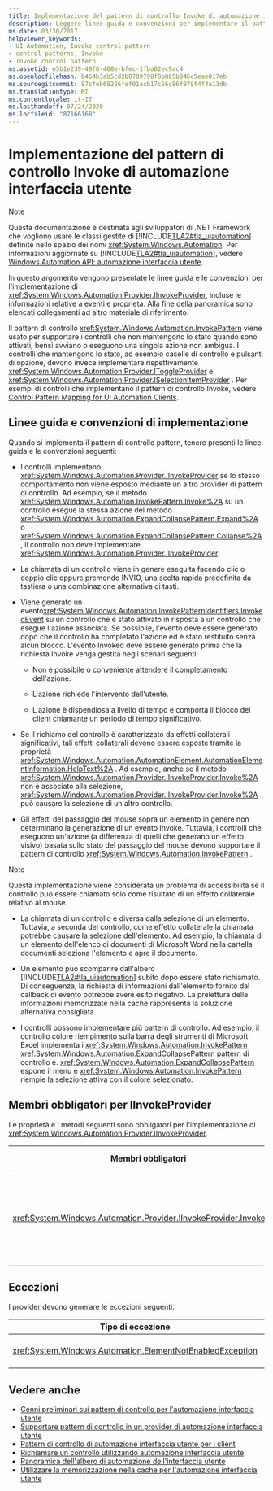 ```yaml
---
title: Implementazione del pattern di controllo Invoke di automazione interfaccia utente
description: Leggere linee guida e convenzioni per implementare il pattern di controllo Invoke nell'automazione interfaccia utente. Vedere Membri obbligatori per l'interfaccia IInvokeProvider.
ms.date: 03/30/2017
helpviewer_keywords:
- UI Automation, Invoke control pattern
- control patterns, Invoke
- Invoke control pattern
ms.assetid: e5b1e239-49f8-468e-bfec-1fba02ec9ac4
ms.openlocfilehash: b464b3ab5cd2b0789798f8b865b946c5eae017eb
ms.sourcegitcommit: 87cfeb69226fef01acb17c56c86f978f4f4a13db
ms.translationtype: MT
ms.contentlocale: it-IT
ms.lasthandoff: 07/24/2020
ms.locfileid: "87166168"
---
```

# <a name="implementing-the-ui-automation-invoke-control-pattern"></a>Implementazione del pattern di controllo Invoke di automazione interfaccia utente

> [!NOTE]
> Questa documentazione è destinata agli sviluppatori di .NET Framework che vogliono usare le classi gestite di [!INCLUDE[TLA2#tla_uiautomation](../../../includes/tla2sharptla-uiautomation-md.md)] definite nello spazio dei nomi <xref:System.Windows.Automation>. Per informazioni aggiornate su [!INCLUDE[TLA2#tla_uiautomation](../../../includes/tla2sharptla-uiautomation-md.md)], vedere [Windows Automation API: automazione interfaccia utente](/windows/win32/winauto/entry-uiauto-win32).

In questo argomento vengono presentate le linee guida e le convenzioni per l'implementazione di <xref:System.Windows.Automation.Provider.IInvokeProvider>, incluse le informazioni relative a eventi e proprietà. Alla fine della panoramica sono elencati collegamenti ad altro materiale di riferimento.

Il pattern di controllo <xref:System.Windows.Automation.InvokePattern> viene usato per supportare i controlli che non mantengono lo stato quando sono attivati, bensì avviano o eseguono una singola azione non ambigua. I controlli che mantengono lo stato, ad esempio caselle di controllo e pulsanti di opzione, devono invece implementare rispettivamente <xref:System.Windows.Automation.Provider.IToggleProvider> e <xref:System.Windows.Automation.Provider.ISelectionItemProvider> . Per esempi di controlli che implementano il pattern di controllo Invoke, vedere [Control Pattern Mapping for UI Automation Clients](control-pattern-mapping-for-ui-automation-clients.md).

<a name="Implementation_Guidelines_and_Conventions"></a>

## <a name="implementation-guidelines-and-conventions"></a>Linee guida e convenzioni di implementazione

Quando si implementa il pattern di controllo pattern, tenere presenti le linee guida e le convenzioni seguenti:

- I controlli implementano <xref:System.Windows.Automation.Provider.IInvokeProvider> se lo stesso comportamento non viene esposto mediante un altro provider di pattern di controllo. Ad esempio, se il metodo <xref:System.Windows.Automation.InvokePattern.Invoke%2A> su un controllo esegue la stessa azione del metodo <xref:System.Windows.Automation.ExpandCollapsePattern.Expand%2A> o <xref:System.Windows.Automation.ExpandCollapsePattern.Collapse%2A> , il controllo non deve implementare <xref:System.Windows.Automation.Provider.IInvokeProvider>.

- La chiamata di un controllo viene in genere eseguita facendo clic o doppio clic oppure premendo INVIO, una scelta rapida predefinita da tastiera o una combinazione alternativa di tasti.

- Viene generato un evento<xref:System.Windows.Automation.InvokePatternIdentifiers.InvokedEvent> su un controllo che è stato attivato in risposta a un controllo che esegue l'azione associata. Se possibile, l'evento deve essere generato dopo che il controllo ha completato l'azione ed è stato restituito senza alcun blocco. L'evento Invoked deve essere generato prima che la richiesta Invoke venga gestita negli scenari seguenti:

  - Non è possibile o conveniente attendere il completamento dell'azione.

  - L'azione richiede l'intervento dell'utente.

  - L'azione è dispendiosa a livello di tempo e comporta il blocco del client chiamante un periodo di tempo significativo.

- Se il richiamo del controllo è caratterizzato da effetti collaterali significativi, tali effetti collaterali devono essere esposte tramite la proprietà <xref:System.Windows.Automation.AutomationElement.AutomationElementInformation.HelpText%2A> . Ad esempio, anche se il metodo <xref:System.Windows.Automation.Provider.IInvokeProvider.Invoke%2A> non è associato alla selezione, <xref:System.Windows.Automation.Provider.IInvokeProvider.Invoke%2A> può causare la selezione di un altro controllo.

- Gli effetti del passaggio del mouse sopra un elemento in genere non determinano la generazione di un evento Invoke. Tuttavia, i controlli che eseguono un'azione (a differenza di quelli che generano un effetto visivo) basata sullo stato del passaggio del mouse devono supportare il pattern di controllo <xref:System.Windows.Automation.InvokePattern> .

> [!NOTE]
> Questa implementazione viene considerata un problema di accessibilità se il controllo può essere chiamato solo come risultato di un effetto collaterale relativo al mouse.

- La chiamata di un controllo è diversa dalla selezione di un elemento. Tuttavia, a seconda del controllo, come effetto collaterale la chiamata potrebbe causare la selezione dell'elemento. Ad esempio, la chiamata di un elemento dell'elenco di documenti di Microsoft Word nella cartella documenti seleziona l'elemento e apre il documento.

- Un elemento può scomparire dall'albero [!INCLUDE[TLA2#tla_uiautomation](../../../includes/tla2sharptla-uiautomation-md.md)] subito dopo essere stato richiamato. Di conseguenza, la richiesta di informazioni dall'elemento fornito dal callback di evento potrebbe avere esito negativo. La prelettura delle informazioni memorizzate nella cache rappresenta la soluzione alternativa consigliata.

- I controlli possono implementare più pattern di controllo. Ad esempio, il controllo colore riempimento sulla barra degli strumenti di Microsoft Excel implementa i <xref:System.Windows.Automation.InvokePattern> <xref:System.Windows.Automation.ExpandCollapsePattern> pattern di controllo e. <xref:System.Windows.Automation.ExpandCollapsePattern> espone il menu e <xref:System.Windows.Automation.InvokePattern> riempie la selezione attiva con il colore selezionato.

<a name="Required_Members_for_the_IValueProvider_Interface"></a>

## <a name="required-members-for-iinvokeprovider"></a>Membri obbligatori per IInvokeProvider

Le proprietà e i metodi seguenti sono obbligatori per l'implementazione di <xref:System.Windows.Automation.Provider.IInvokeProvider>.

|Membri obbligatori|Tipo di membro|Note|
|----------------------|-----------------|-----------|
|<xref:System.Windows.Automation.Provider.IInvokeProvider.Invoke%2A>|method|<xref:System.Windows.Automation.Provider.IInvokeProvider.Invoke%2A> è una chiamata asincrona e deve restituire immediatamente un valore senza bloccarsi.<br /><br /> Questo comportamento è particolarmente critico per i controlli che direttamente o indirettamente avviano una finestra di dialogo quando vengono chiamati. Qualsiasi client di automazione interfaccia utente che ha generato l'evento rimarrà bloccato fino a quando non viene chiusa la finestra di dialogo modale.|

<a name="Exceptions"></a>

## <a name="exceptions"></a>Eccezioni

I provider devono generare le eccezioni seguenti.

|Tipo di eccezione|Condizione|
|--------------------|---------------|
|<xref:System.Windows.Automation.ElementNotEnabledException>|Il controllo non è abilitato.|

## <a name="see-also"></a>Vedere anche

- [Cenni preliminari sui pattern di controllo per l'automazione interfaccia utente](ui-automation-control-patterns-overview.md)
- [Supportare pattern di controllo in un provider di automazione interfaccia utente](support-control-patterns-in-a-ui-automation-provider.md)
- [Pattern di controllo di automazione interfaccia utente per i client](ui-automation-control-patterns-for-clients.md)
- [Richiamare un controllo utilizzando automazione interfaccia utente](invoke-a-control-using-ui-automation.md)
- [Panoramica dell'albero di automazione dell'interfaccia utente](ui-automation-tree-overview.md)
- [Utilizzare la memorizzazione nella cache per l'automazione interfaccia utente](use-caching-in-ui-automation.md)
